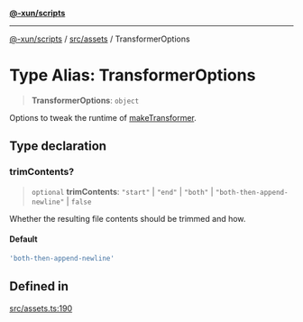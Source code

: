 [**@-xun/scripts**](../../../README.md)

***

[@-xun/scripts](../../../README.md) / [src/assets](../README.md) / TransformerOptions

# Type Alias: TransformerOptions

> **TransformerOptions**: `object`

Options to tweak the runtime of [makeTransformer](../functions/makeTransformer.md).

## Type declaration

### trimContents?

> `optional` **trimContents**: `"start"` \| `"end"` \| `"both"` \| `"both-then-append-newline"` \| `false`

Whether the resulting file contents should be trimmed and how.

#### Default

```ts
'both-then-append-newline'
```

## Defined in

[src/assets.ts:190](https://github.com/Xunnamius/xscripts/blob/12020afea79f1ec674174f8cb4103ac0b46875c5/src/assets.ts#L190)
